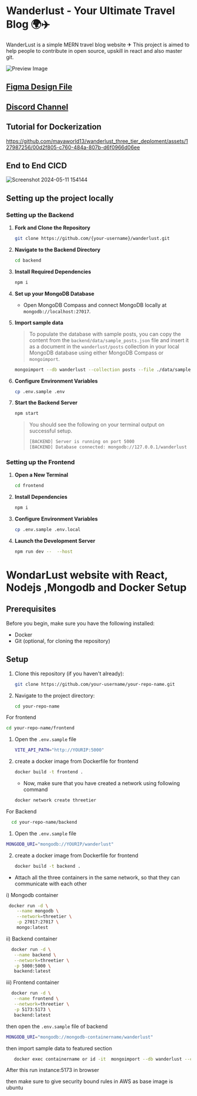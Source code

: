 # Wanderlust - Your Ultimate Travel Blog 🌍✈️

WanderLust is a simple MERN travel blog website ✈ This project is aimed to help people to contribute in open source, upskill in react and also master git.

![Preview Image](https://github.com/krishnaacharyaa/wanderlust/assets/116620586/17ba9da6-225f-481d-87c0-5d5a010a9538)

## [Figma Design File](https://www.figma.com/file/zqNcWGGKBo5Q2TwwVgR6G5/WanderLust--A-Travel-Blog-App?type=design&node-id=0%3A1&mode=design&t=c4oCG8N1Fjf7pxTt-1)
## [Discord Channel](https://discord.gg/FEKasAdCrG)

## **Tutorial for Dockerization**

https://github.com/mayaworld13/wanderlust_three_tier_deploment/assets/127987256/00d2f805-c760-484a-807b-d6f0966d06ee

 
## End to End CICD
![Screenshot 2024-05-11 154144](https://github.com/mayaworld13/Three_tier_blogging_website_deployment/assets/127987256/ce711337-d796-4493-a9f2-63cc49b0463d)


## Setting up the project locally

### Setting up the Backend

1. **Fork and Clone the Repository**

   ```bash
   git clone https://github.com/{your-username}/wanderlust.git
   ```

2. **Navigate to the Backend Directory**

   ```bash
   cd backend
   ```

3. **Install Required Dependencies**

   ```bash
   npm i
   ```

4. **Set up your MongoDB Database**

   - Open MongoDB Compass and connect MongoDB locally at `mongodb://localhost:27017`.

5. **Import sample data**

   > To populate the database with sample posts, you can copy the content from the `backend/data/sample_posts.json` file and insert it as a document in the `wanderlust/posts` collection in your local MongoDB database using either MongoDB Compass or `mongoimport`.

   ```bash
   mongoimport --db wanderlust --collection posts --file ./data/sample_posts.json --jsonArray
   ```

6. **Configure Environment Variables**

   ```bash
   cp .env.sample .env
   ```

7. **Start the Backend Server**

   ```bash
   npm start
   ```

   > You should see the following on your terminal output on successful setup.
   >
   > ```bash
   > [BACKEND] Server is running on port 5000
   > [BACKEND] Database connected: mongodb://127.0.0.1/wanderlust
   > ```

### Setting up the Frontend

1. **Open a New Terminal**

   ```bash
   cd frontend
   ```

2. **Install Dependencies**

   ```bash
   npm i
   ```

3. **Configure Environment Variables**

   ```bash
   cp .env.sample .env.local
   ```

4. **Launch the Development Server**

   ```bash
   npm run dev --  --host
   ```

# WondarLust website  with React, Nodejs ,Mongodb and  Docker Setup

## Prerequisites

Before you begin, make sure you have the following installed:

- Docker
- Git (optional, for cloning the repository)

## Setup

1. Clone this repository (if you haven't already):

   ```bash
   git clone https://github.com/your-username/your-repo-name.git
   ```

2. Navigate to the project directory:

   ```bash
   cd your-repo-name
   ```

For frontend
   ```bash
   cd your-repo-name/frontend
   ```
1. Open the `.env.sample` file
   ```bash
   VITE_API_PATH="http://YOURIP:5000"
   ```
2. create a docker image from Dockerfile for frontend
   ```bash
   docker build -t frontend .
   ```

   - Now, make sure that you have created a network using following command
   ```bash
   docker network create threetier
   ```

For Backend
   ```bash
     cd your-repo-name/backend
   ```
1.  Open the `.env.sample` file
   ```bash
   MONGODB_URI="mongodb://YOURIP/wanderlust"
   ```
2. create a docker image from Dockerfile for frontend
   ```bash
   docker build -t backend .
   ```

 
- Attach all the three containers in the same network, so that they can communicate with each other
  
i) Mongodb container 
```bash
 docker run -d \
    --name mongodb \
    --network=threetier \
    -p 27017:27017 \
    mongo:latest
```
ii) Backend container
 ```bash
   docker run -d \
    --name backend \
    --network=threetier \
    -p 5000:5000 \
    backend:latest

 ```

iii) Frontend container
 ```bash
   docker run -d \
    --name frontend \
    --network=threetier \
    -p 5173:5173 \
    backend:latest

 ```

then open the `.env.sample` file of backend
   ```bash
   MONGODB_URI="mongodb://mongodb-containername/wanderlust"
   ```
then import sample data to featured section
 ```bash
    docker exec containername or id -it  mongoimport --db wanderlust --collection posts --file ./data/sample_posts.json --jsonArray
   ```

After this run instance:5173 in browser

then make sure to give security bound rules in AWS as base image is ubuntu


